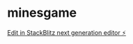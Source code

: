 # minesgame

[Edit in StackBlitz next generation editor ⚡️](https://stackblitz.com/~/github.com/mannymarciano/minesgame)